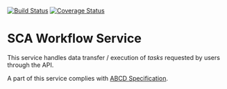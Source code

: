 [![Build Status](https://travis-ci.org/soichih/sca-wf.svg?branch=master)](https://travis-ci.org/soichih/sca-wf)
[![Coverage Status](https://coveralls.io/repos/github/soichih/sca-wf/badge.svg?branch=master)](https://coveralls.io/github/soichih/sca-wf?branch=master)

# SCA Workflow Service

This service handles data transfer / execution of *tasks* requested by users through the API.

A part of this service complies with [ABCD Specification](https://github.com/soichih/abcd-spec).


